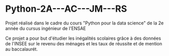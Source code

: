 # Python-2A---AC---JM---RS
Projet réalisé dans le cadre du cours "Python pour la data science" de la 2e année du cursus ingénieur de l'ENSAE

Ce projet a pour but d'étudier les inégalités scolaires grâce à des données de l'INSEE sur le revenu des ménages et les taux de réussite et de mention au baccalaurét.
